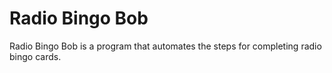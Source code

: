 # Radio Bingo Bob
Radio Bingo Bob is a program that automates the steps for completing radio bingo cards.
